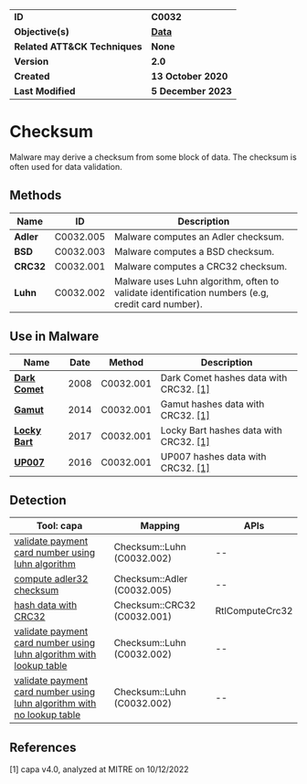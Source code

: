 <table>
<tr>
<td><b>ID</b></td>
<td><b>C0032</b></td>
</tr>
<tr>
<td><b>Objective(s)</b></td>
<td><b><a href="../data">Data</a></b></td>
</tr>
<tr>
<td><b>Related ATT&CK Techniques</b></td>
<td><b>None</b></td>
</tr>
<tr>
<td><b>Version</b></td>
<td><b>2.0</b></td>
</tr>
<tr>
<td><b>Created</b></td>
<td><b>13 October 2020</b></td>
</tr>
<tr>
<td><b>Last Modified</b></td>
<td><b>5 December 2023</b></td>
</tr>
</table>


# Checksum

Malware may derive a checksum from some block of data. The checksum is often used for data validation.

## Methods

|Name|ID|Description|
|---|---|---|
|**Adler**|C0032.005|Malware computes an Adler checksum.|
|**BSD**|C0032.003|Malware computes a BSD checksum.|
|**CRC32**|C0032.001|Malware computes a CRC32 checksum.|
|**Luhn**|C0032.002|Malware uses Luhn algorithm, often to validate identification numbers (e.g, credit card number).| 

## Use in Malware

|Name|Date|Method|Description|
|---|---|---|---|
|[**Dark Comet**](../xample-malware/dark-comet.md)|2008|C0032.001|Dark Comet hashes data with CRC32. [[1]](#1)|
|[**Gamut**](../xample-malware/gamut.md)|2014|C0032.001|Gamut hashes data with CRC32. [[1]](#1)|
|[**Locky Bart**](../xample-malware/locky-bart.md)|2017|C0032.001|Locky Bart hashes data with CRC32. [[1]](#1)|
|[**UP007**](../xample-malware/up007.md)|2016|C0032.001|UP007 hashes data with CRC32. [[1]](#1)|

## Detection

|Tool: capa|Mapping|APIs|
|---|---|---|
|[validate payment card number using luhn algorithm](https://github.com/mandiant/capa-rules/blob/master/data-manipulation/checksum/luhn/validate-payment-card-number-using-luhn-algorithm.yml)|Checksum::Luhn (C0032.002)|--||
|[compute adler32 checksum](https://github.com/mandiant/capa-rules/blob/master/data-manipulation/checksum/adler32/compute-adler32-checksum.yml)|Checksum::Adler (C0032.005)|--||
|[hash data with CRC32](https://github.com/mandiant/capa-rules/blob/master/data-manipulation/checksum/crc32/hash-data-with-crc32.yml)|Checksum::CRC32 (C0032.001)|RtlComputeCrc32|
|[validate payment card number using luhn algorithm with lookup table](https://github.com/mandiant/capa-rules/blob/master/lib/validate-payment-card-number-using-luhn-algorithm-with-lookup-table.yml)|Checksum::Luhn (C0032.002)|--||
|[validate payment card number using luhn algorithm with no lookup table](https://github.com/mandiant/capa-rules/blob/master/lib/validate-payment-card-number-using-luhn-algorithm-with-no-lookup-table.yml)|Checksum::Luhn (C0032.002)|--||

## References

<a name="1">[1]</a> capa v4.0, analyzed at MITRE on 10/12/2022

